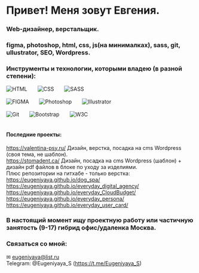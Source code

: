 # Привет! Меня зовут Евгения. 
### Web-дизайнер, верстальщик.  
### figma, photoshop, html, css, js(на минималках), sass, git, ullustrator, SEO, Wordpress. 



### Инструменты и технологии, которыми владею (в разной степени):
![HTML](https://img.shields.io/badge/-HTML-FFEE56?style-for-the-badge&logo=html5)&nbsp;&nbsp;&nbsp;&nbsp;&nbsp;&nbsp;
![CSS](https://img.shields.io/badge/-CSS-1572B6?style=plastic&logo=css3)&nbsp;&nbsp;&nbsp;&nbsp;&nbsp;&nbsp;
![SASS](https://img.shields.io/badge/-SASS-69FFc9?style=plastic&logo=sass)<br><br>
![FIGMA](https://img.shields.io/badge/-Figma-0ACF83?style=plastic&logo=figma)&nbsp;&nbsp;&nbsp;&nbsp;&nbsp;&nbsp;
![Photoshop](https://img.shields.io/badge/-Photoshop-31C5F0?style=plastic&logo=ph)&nbsp;&nbsp;&nbsp;&nbsp;&nbsp;&nbsp;
![Illustrator](https://img.shields.io/badge/-Illustrator-FF7C00?style=plastic&logo=illustrator)<br><br>
![Git](https://img.shields.io/badge/-Git-ebebeb?=plastic&logo=git)&nbsp;&nbsp;&nbsp;&nbsp;&nbsp;&nbsp;
![Bootstrap](https://img.shields.io/badge/-Bootstrap-F2D6FF?=plastic&logo=bootstrap)&nbsp;&nbsp;&nbsp;&nbsp;&nbsp;&nbsp;
![W3C](https://img.shields.io/badge/-W3C-6486FF?=plastic&logo=w3c)
<br>
<br>

#### Последние проекты:<br>
https://valentina-psy.ru/     Дизайн, верстка, посадка на cms Wordpress (своя тема, не шаблон).<br>
https://stomadent.ca/         Дизайн, посадка на cms Wordpress (шаблон) + дизайн pdf файлов в блоке по уходу за изделиями.<br>
Плюс репозитории на гитхабе - только верстка:<br>
https://eugeniyaya.github.io/dog_spa/  <br>
https://eugeniyaya.github.io/everyday_digital_agency/ <br>
https://eugeniyaya.github.io/everyday_CloudBudget/<br>
https://eugeniyaya.github.io/everyday_persona/<br>
https://eugeniyaya.github.io/everyday_user_card/<br>

### В настоящий момент ищу проектную работу или частичную занятость (9-17) гибрид офис/удаленка Москва. <br>

### Связаться со мной: <br>

&#9993; eugeniyaya@list.ru <br>
Telegram: @Eugeniyaya_S (https://t.me/Eugeniyaya_S)


  
